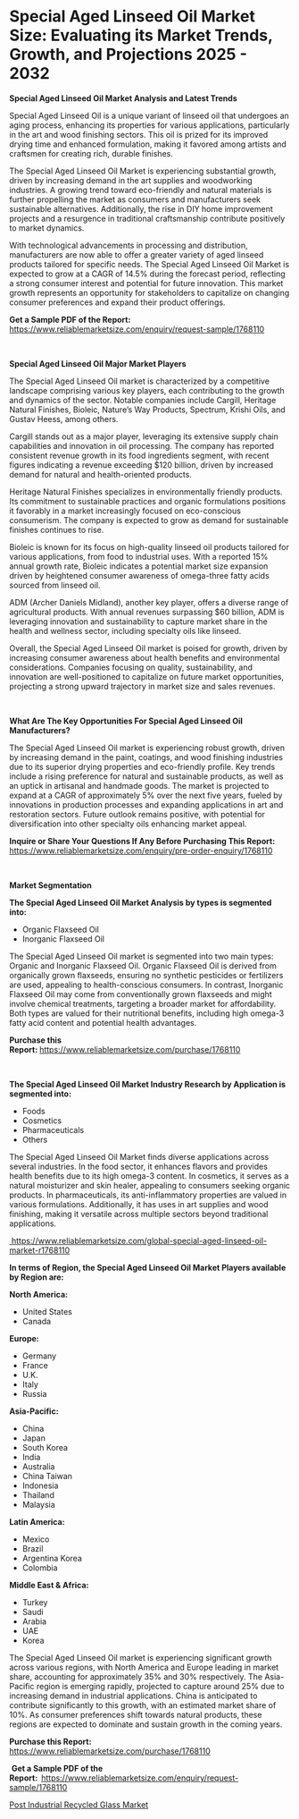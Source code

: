 <p><h1>Special Aged Linseed Oil Market Size: Evaluating its Market Trends, Growth, and Projections 2025 - 2032</h1></p><p><strong>Special Aged Linseed Oil Market Analysis and Latest Trends</strong></p>
<p><p>Special Aged Linseed Oil is a unique variant of linseed oil that undergoes an aging process, enhancing its properties for various applications, particularly in the art and wood finishing sectors. This oil is prized for its improved drying time and enhanced formulation, making it favored among artists and craftsmen for creating rich, durable finishes.</p><p>The Special Aged Linseed Oil Market is experiencing substantial growth, driven by increasing demand in the art supplies and woodworking industries. A growing trend toward eco-friendly and natural materials is further propelling the market as consumers and manufacturers seek sustainable alternatives. Additionally, the rise in DIY home improvement projects and a resurgence in traditional craftsmanship contribute positively to market dynamics.</p><p>With technological advancements in processing and distribution, manufacturers are now able to offer a greater variety of aged linseed products tailored for specific needs. The Special Aged Linseed Oil Market is expected to grow at a CAGR of 14.5% during the forecast period, reflecting a strong consumer interest and potential for future innovation. This market growth represents an opportunity for stakeholders to capitalize on changing consumer preferences and expand their product offerings.</p></p>
<p><strong>Get a Sample PDF of the Report:&nbsp;</strong> <a href="https://www.reliablemarketsize.com/enquiry/request-sample/1768110?utm_campaign=3563&utm_medium=2&utm_source=Github&utm_content=ia&utm_term=03042025&utm_id=special-aged-linseed-oil">https://www.reliablemarketsize.com/enquiry/request-sample/1768110</a></p>
<p>&nbsp;</p>
<p><strong>Special Aged Linseed Oil Major Market Players</strong></p>
<p><p>The Special Aged Linseed Oil market is characterized by a competitive landscape comprising various key players, each contributing to the growth and dynamics of the sector. Notable companies include Cargill, Heritage Natural Finishes, Bioleic, Nature’s Way Products, Spectrum, Krishi Oils, and Gustav Heess, among others.</p><p>Cargill stands out as a major player, leveraging its extensive supply chain capabilities and innovation in oil processing. The company has reported consistent revenue growth in its food ingredients segment, with recent figures indicating a revenue exceeding $120 billion, driven by increased demand for natural and health-oriented products.</p><p>Heritage Natural Finishes specializes in environmentally friendly products. Its commitment to sustainable practices and organic formulations positions it favorably in a market increasingly focused on eco-conscious consumerism. The company is expected to grow as demand for sustainable finishes continues to rise.</p><p>Bioleic is known for its focus on high-quality linseed oil products tailored for various applications, from food to industrial uses. With a reported 15% annual growth rate, Bioleic indicates a potential market size expansion driven by heightened consumer awareness of omega-three fatty acids sourced from linseed oil.</p><p>ADM (Archer Daniels Midland), another key player, offers a diverse range of agricultural products. With annual revenues surpassing $60 billion, ADM is leveraging innovation and sustainability to capture market share in the health and wellness sector, including specialty oils like linseed.</p><p>Overall, the Special Aged Linseed Oil market is poised for growth, driven by increasing consumer awareness about health benefits and environmental considerations. Companies focusing on quality, sustainability, and innovation are well-positioned to capitalize on future market opportunities, projecting a strong upward trajectory in market size and sales revenues.</p></p>
<p>&nbsp;</p>
<p><strong>What Are The Key Opportunities For Special Aged Linseed Oil Manufacturers?</strong></p>
<p><p>The Special Aged Linseed Oil market is experiencing robust growth, driven by increasing demand in the paint, coatings, and wood finishing industries due to its superior drying properties and eco-friendly profile. Key trends include a rising preference for natural and sustainable products, as well as an uptick in artisanal and handmade goods. The market is projected to expand at a CAGR of approximately 5% over the next five years, fueled by innovations in production processes and expanding applications in art and restoration sectors. Future outlook remains positive, with potential for diversification into other specialty oils enhancing market appeal.</p></p>
<p><strong>Inquire or Share Your Questions If Any Before Purchasing This Report:</strong> <a href="https://www.reliablemarketsize.com/enquiry/pre-order-enquiry/1768110?utm_campaign=3563&utm_medium=2&utm_source=Github&utm_content=ia&utm_term=03042025&utm_id=special-aged-linseed-oil">https://www.reliablemarketsize.com/enquiry/pre-order-enquiry/1768110</a></p>
<p>&nbsp;</p>
<p><strong>Market Segmentation</strong></p>
<p><strong>The Special Aged Linseed Oil Market Analysis by types is segmented into:</strong></p>
<p><ul><li>Organic Flaxseed Oil</li><li>Inorganic Flaxseed Oil</li></ul></p>
<p><p>The Special Aged Linseed Oil market is segmented into two main types: Organic and Inorganic Flaxseed Oil. Organic Flaxseed Oil is derived from organically grown flaxseeds, ensuring no synthetic pesticides or fertilizers are used, appealing to health-conscious consumers. In contrast, Inorganic Flaxseed Oil may come from conventionally grown flaxseeds and might involve chemical treatments, targeting a broader market for affordability. Both types are valued for their nutritional benefits, including high omega-3 fatty acid content and potential health advantages.</p></p>
<p><strong>Purchase this Report:&nbsp;</strong><a href="https://www.reliablemarketsize.com/purchase/1768110?utm_campaign=3563&utm_medium=2&utm_source=Github&utm_content=ia&utm_term=03042025&utm_id=special-aged-linseed-oil">https://www.reliablemarketsize.com/purchase/1768110</a></p>
<p>&nbsp;</p>
<p><strong>The Special Aged Linseed Oil Market Industry Research by Application is segmented into:</strong></p>
<p><ul><li>Foods</li><li>Cosmetics</li><li>Pharmaceuticals</li><li>Others</li></ul></p>
<p><p>The Special Aged Linseed Oil Market finds diverse applications across several industries. In the food sector, it enhances flavors and provides health benefits due to its high omega-3 content. In cosmetics, it serves as a natural moisturizer and skin healer, appealing to consumers seeking organic products. In pharmaceuticals, its anti-inflammatory properties are valued in various formulations. Additionally, it has uses in art supplies and wood finishing, making it versatile across multiple sectors beyond traditional applications.</p></p>
<p><a href="https://www.reliablemarketsize.com/global-special-aged-linseed-oil-market-r1768110?utm_campaign=3563&utm_medium=2&utm_source=Github&utm_content=ia&utm_term=03042025&utm_id=special-aged-linseed-oil">&nbsp;https://www.reliablemarketsize.com/global-special-aged-linseed-oil-market-r1768110</a></p>
<p><strong>In terms of Region, the Special Aged Linseed Oil Market Players available by Region are:</strong></p>
<p>
    <p> <strong> North America: </strong>
        <ul>
            <li>United States</li>
            <li>Canada</li>
        </ul>
        </p> 
    <p> <strong> Europe: </strong>
        <ul>
            <li>Germany</li>
            <li>France</li>
            <li>U.K.</li>
            <li>Italy</li>
            <li>Russia</li>
        </ul>
        </p> 
    <p> <strong> Asia-Pacific: </strong>
        <ul>
            <li>China</li>
            <li>Japan</li>
            <li>South Korea</li>
            <li>India</li>
            <li>Australia</li>
            <li>China Taiwan</li>
            <li>Indonesia</li>
            <li>Thailand</li>
            <li>Malaysia</li>
        </ul>
        </p> 
    <p> <strong> Latin America: </strong>
        <ul>
            <li>Mexico</li>
            <li>Brazil</li>
            <li>Argentina Korea</li>
            <li>Colombia</li>
        </ul>
        </p> 
    <p> <strong> Middle East & Africa: </strong>
        <ul>
            <li>Turkey</li>
            <li>Saudi</li>
            <li>Arabia</li>
            <li>UAE</li>
            <li>Korea</li>
        </ul>
    </p>
    </p>
<p><p>The Special Aged Linseed Oil market is experiencing significant growth across various regions, with North America and Europe leading in market share, accounting for approximately 35% and 30% respectively. The Asia-Pacific region is emerging rapidly, projected to capture around 25% due to increasing demand in industrial applications. China is anticipated to contribute significantly to this growth, with an estimated market share of 10%. As consumer preferences shift towards natural products, these regions are expected to dominate and sustain growth in the coming years.</p></p>
<p><strong>Purchase this Report: </strong><a href="https://www.reliablemarketsize.com/purchase/1768110?utm_campaign=3563&utm_medium=2&utm_source=Github&utm_content=ia&utm_term=03042025&utm_id=special-aged-linseed-oil">https://www.reliablemarketsize.com/purchase/1768110</a></p>
<p>&nbsp;<strong>Get a Sample PDF of the Report:&nbsp;&nbsp;</strong><a href="https://www.reliablemarketsize.com/enquiry/request-sample/1768110?utm_campaign=3563&utm_medium=2&utm_source=Github&utm_content=ia&utm_term=03042025&utm_id=special-aged-linseed-oil">https://www.reliablemarketsize.com/enquiry/request-sample/1768110</a></p>
<p><strong></strong></p>
<p><p><a href="https://github.com/daleogrando/Market-Research-Report-List-1/blob/main/post-industrial-recycled-glass-market.md?utm_campaign=3563&utm_medium=2&utm_source=Github&utm_content=ia&utm_term=03042025&utm_id=special-aged-linseed-oil">Post Industrial Recycled Glass Market</a></p></p>